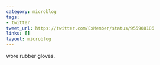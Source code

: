```yaml
---
category: microblog
tags:
- twitter
tweet_url: https://twitter.com/ExMember/status/955908186
links: []
layout: microblog
---
```

wore rubber gloves.
